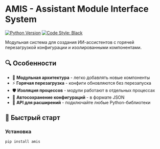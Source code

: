 # AMIS - Assistant Module Interface System

[![Python Version](https://img.shields.io/badge/python-3.8%2B-blue)]()
[![Code Style: Black](https://img.shields.io/badge/code%20style-black-000000.svg)]()

Модульная система для создания ИИ-ассистентов с горячей перезагрузкой конфигурации и изолированными компонентами.

## 🔍 Особенности

- 🧩 **Модульная архитектура** - легко добавлять новые компоненты
- ⚡ **Горячая перезагрузка** - конфиги обновляются без перезапуска
- 🛡️ **Изоляция процессов** - модули работают в отдельных процессах
- 📁 **Автосохранение конфигураций** - в формате JSON
- 🔌 **API для расширений** - подключайте любые Python-библиотеки

## 🚀 Быстрый старт

### Установка
```bash
pip install amis
```